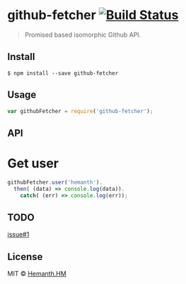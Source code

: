 # github-fetcher [![Build Status](https://travis-ci.org/hemanth/github-fetcher.svg?branch=master)](https://travis-ci.org/hemanth/github-fetcher)

> Promised based isomorphic Github API.


## Install

```
$ npm install --save github-fetcher
```


## Usage

```js
var githubFetcher = require('github-fetcher');
```

## API

# Get user

```js
githubFetcher.user('hemanth').
  then( (data) => console.log(data)).
	catch( (err) => console.log(err));
```

## TODO
[issue#1](https://github.com/hemanth/github-fetcher/issues/1)

## License

MIT © [Hemanth.HM](http://h3manth.com)

